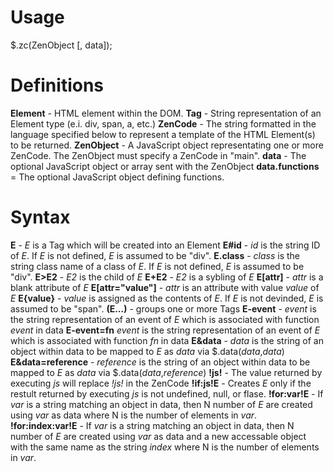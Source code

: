 Usage
=====

$.zc(ZenObject [, data]);

Definitions
===========

**Element** - HTML element within the DOM.
**Tag** - String representation of an Element type (e.i. div, span, a, etc.)
**ZenCode** - The string formatted in the language specified below to represent a template of the HTML Element(s) to be returned.
**ZenObject** - A JavaScript object representating one or more ZenCode.  The ZenObject must specify a ZenCode in "main".
**data** - The optional JavaScript object or array sent with the ZenObject
**data.functions** = The optional JavaScript object defining functions.

Syntax
======

**E** - *E* is a Tag which will be created into an Element
**E#id** - *id* is the string ID of *E*.  If *E* is not defined, *E* is assumed to be "div".
**E.class** - *class* is the string class name of a class of *E*.  If *E* is not defined, *E* is assumed to be "div".
**E>E2** - *E2* is the child of *E*
**E+E2** - *E2* is a sybling of *E*
**E[attr]** - *attr* is a blank attribute of *E*
**E[attr="value"]** - *attr* is an attribute with value *value* of *E*
**E{value}** - *value* is assigned as the contents of *E*.  If *E* is not devinded, *E* is assumed to be "span".
**(E...)** - groups one or more Tags
**E-event** - *event* is the string representation of an event of *E* which is associated with function *event* in data
**E-event=fn** *event* is the string representation of an event of *E* which is associated with function *fn* in data
**E&data** - *data* is the string of an object within data to be mapped to *E* as *data* via $.data(*data*,*data*)
**E&data=reference** - *reference* is the string of an object within data to be mapped to *E* as *data* via $.data(*data*,*reference*)
**!js!** - The value returned by executing *js* will replace *!js!* in the ZenCode
**!if:js!E** - Creates *E* only if the restult returned by executing *js* is not undefined, null, or flase.
**!for:var!E** - If *var* is a string matching an object in data, then N number of *E* are created using *var* as data where N is the number of elements in *var*.
**!for:index:var!E** - If *var* is a string matching an object in data, then N number of *E* are created using *var* as data and a new accessable object with the same name as the string *index* where N is the number of elements in *var*.
